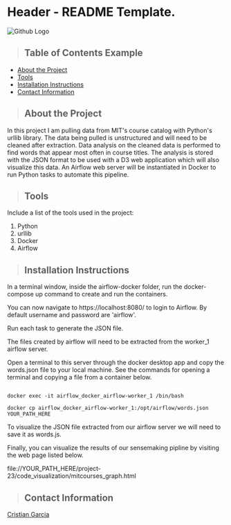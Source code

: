 # Header - README Template.
![Github Logo](https://github.githubassets.com/images/modules/logos_page/Octocat.png "Github logo - markdown")

>## Table of Contents Example
* [About the Project](#about_the_project)
* [Tools](#tools)
* [Installation Instructions](#installation)
* [Contact Information](#contact)

<a class="anchor" id="about_the_project"></a>
>## About the Project
In this project I am pulling data from MIT's course catalog with Python's urllib library. The data being pulled  is unstructured and will need to be cleaned after extraction. Data analysis on the cleaned data is performed to find words that appear most often in course titles. The analysis is stored with the JSON format to be used with a D3 web application which will also visualize this data. An Airflow web server will be instantiated in Docker to run Python tasks to automate this pipeline.

<a class="anchor" id="tools"></a>
>## Tools
Include a list of the tools used in the project:
1. Python
2. urllib
3. Docker
4. Airflow

<a class="anchor" id="installation"></a>
>## Installation Instructions
In a terminal window, inside the airflow-docker folder, run the docker-compose up command to create and run the containers.

You can now navigate to https://localhost:8080/ to login to Airflow. By default username and password are 'airflow'.

Run each task to generate the JSON file.

The files created by airflow will need to be extracted from the worker_1 airflow server. 

Open a terminal to this server through the docker desktop app and copy the words.json file to your local machine. See the commands for opening a terminal and copying a file from a container below.

<code>
docker exec -it airflow_docker_airflow-worker_1 /bin/bash
</code>

<code>
docker cp airflow_docker_airflow-worker_1:/opt/airflow/words.json YOUR_PATH_HERE
</code>

To visualize the JSON file extracted from our airflow server we will need to save it as words.js.

Finally, you can visualize the results of our sensemaking pipline by visiting the web page listed below.

file://YOUR_PATH_HERE/project-23/code_visualization/mitcourses_graph.html

<a class="anchor" id="contact"></a>
>## Contact Information
[Cristian Garcia](https://www.linkedin.com/in/cristiangarcia2636)